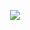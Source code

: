 <p align="center"><b>
<!--   <a href="https://github.com/DenverCoder1/readme-typing-svg"> -->
    <img src="https://readme-typing-svg.herokuapp.com?color=13cd0a&width=400&height=30&lines=Hello👋+I'm+Suranjan+Dey...;System+Administrator;Learning+Data+Engineering...;Nice+To+Meet+You...;Thanks+For+Visiting+My+Profile.&center=true"></a></b></p>
